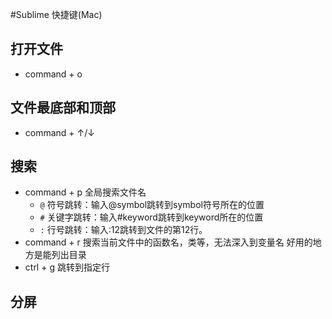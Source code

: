 #Sublime 快捷键(Mac)

## 打开文件
- command + o

## 文件最底部和顶部

- command + ↑/↓

## 搜索

- command + p     全局搜索文件名
    - `@` 符号跳转：输入@symbol跳转到symbol符号所在的位置
    - `#` 关键字跳转：输入#keyword跳转到keyword所在的位置
    - `:` 行号跳转：输入:12跳转到文件的第12行。
- command + r     搜索当前文件中的函数名，类等，无法深入到变量名   好用的地方是能列出目录
- ctrl +    g     跳转到指定行

## 分屏
